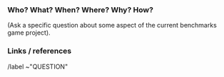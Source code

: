 ### Who? What? When? Where? Why? How?

(Ask a specific question about some aspect of the current benchmarks game project).



### Links / references

/label ~"QUESTION"

